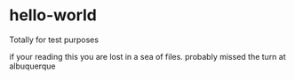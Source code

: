 # hello-world
Totally for test purposes

if your reading this you are lost in a sea of files. 
probably missed the turn at albuquerque
